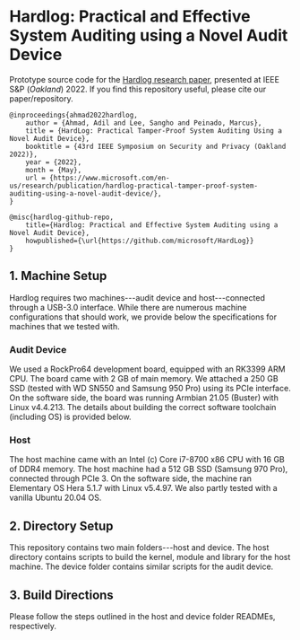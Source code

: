 # Hardlog: Practical and Effective System Auditing using a Novel Audit Device

Prototype source code for the [Hardlog research paper](https://www.microsoft.com/en-us/research/uploads/prod/2022/04/hardlog-sp22.pdf), presented at IEEE S&P (*Oakland*) 2022. If you find this repository useful, please cite our paper/repository.

    @inproceedings{ahmad2022hardlog,
        author = {Ahmad, Adil and Lee, Sangho and Peinado, Marcus},
        title = {HardLog: Practical Tamper-Proof System Auditing Using a Novel Audit Device},
        booktitle = {43rd IEEE Symposium on Security and Privacy (Oakland 2022)},
        year = {2022},
        month = {May},
        url = {https://www.microsoft.com/en-us/research/publication/hardlog-practical-tamper-proof-system-auditing-using-a-novel-audit-device/},
    }

    @misc{hardlog-github-repo,
        title={Hardlog: Practical and Effective System Auditing using a Novel Audit Device},
        howpublished={\url{https://github.com/microsoft/HardLog}}
    }

## 1. Machine Setup

Hardlog requires two machines---audit device and host---connected through a USB-3.0 interface. While there are numerous machine configurations that should work, we provide below the specifications for machines that we tested with.

### Audit Device 

We used a RockPro64 development board, equipped with an RK3399 ARM CPU. The board came with 2 GB of main memory. We attached a 250 GB SSD (tested with WD SN550 and Samsung 950 Pro) using its PCIe interface. On the software side, the board was running Armbian 21.05 (Buster) with Linux v4.4.213. The details about building the correct software toolchain (including OS) is provided below.

### Host

The host machine came with an Intel (c) Core i7-8700 x86 CPU with 16 GB of DDR4 memory. The host machine had a 512 GB SSD (Samsung 970 Pro), connected through PCIe 3. On the software side, the machine ran Elementary OS Hera 5.1.7 with Linux v5.4.97. We also partly tested with a vanilla Ubuntu 20.04 OS.


## 2. Directory Setup

This repository contains two main folders---host and device. The host directory contains scripts to build the kernel, module and library for the host machine. The device folder contains similar scripts for the audit device.

## 3. Build Directions

Please follow the steps outlined in the host and device folder READMEs, respectively. 